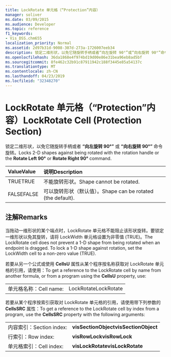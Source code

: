```yaml
---
title: LockRotate 单元格（“Protection”内容）
manager: soliver
ms.date: 03/09/2015
ms.audience: Developer
ms.topic: reference
f1_keywords:
- Vis_DSS.chm655
localization_priority: Normal
ms.assetid: 2d97b31d-9008-307d-273a-1726007eeb34
description: 锁定二维形状，以免它随旋转手柄或者“向左旋转 90°”或“向右旋转 90°”命令旋转。
ms.openlocfilehash: 36da1868e4f974bd19d00e86e31bea96eb8ad5bf
ms.sourcegitcommit: 8fe462c32b91c87911942c188f3445e85a54137c
ms.translationtype: MT
ms.contentlocale: zh-CN
ms.lasthandoff: 04/23/2019
ms.locfileid: "32348270"
---
```

# <a name="lockrotate-cell-protection-section"></a><span data-ttu-id="c3e58-103">LockRotate 单元格（“Protection”内容）</span><span class="sxs-lookup"><span data-stu-id="c3e58-103">LockRotate Cell (Protection Section)</span></span>

<span data-ttu-id="c3e58-104">锁定二维形状，以免它随旋转手柄或者 **“向左旋转 90°”** 或 **“向右旋转 90°”** 命令旋转。</span><span class="sxs-lookup"><span data-stu-id="c3e58-104">Locks 2-D shapes against being rotated with the rotation handle or the **Rotate Left 90°** or **Rotate Right 90°** command.</span></span> 
  
|<span data-ttu-id="c3e58-105">**Value**</span><span class="sxs-lookup"><span data-stu-id="c3e58-105">**Value**</span></span>|<span data-ttu-id="c3e58-106">**说明**</span><span class="sxs-lookup"><span data-stu-id="c3e58-106">**Description**</span></span>|
|:-----|:-----|
| <span data-ttu-id="c3e58-107">TRUE</span><span class="sxs-lookup"><span data-stu-id="c3e58-107">TRUE</span></span>  <br/> | <span data-ttu-id="c3e58-108">不能旋转形状。</span><span class="sxs-lookup"><span data-stu-id="c3e58-108">Shape cannot be rotated.</span></span>  <br/> |
| <span data-ttu-id="c3e58-109">FALSE</span><span class="sxs-lookup"><span data-stu-id="c3e58-109">FALSE</span></span>  <br/> | <span data-ttu-id="c3e58-110">可以旋转形状（默认值）。</span><span class="sxs-lookup"><span data-stu-id="c3e58-110">Shape can be rotated (the default).</span></span>  <br/> |
   
## <a name="remarks"></a><span data-ttu-id="c3e58-111">注解</span><span class="sxs-lookup"><span data-stu-id="c3e58-111">Remarks</span></span>

<span data-ttu-id="c3e58-p101">当拖动一维形状的某个端点时，LockRotate 单元格不能阻止该形状旋转。要锁定一维形状以免其旋转，请将 LockWidth 单元格设置为非零值 (TRUE)。</span><span class="sxs-lookup"><span data-stu-id="c3e58-p101">The LockRotate cell does not prevent a 1-D shape from being rotated when an endpoint is dragged. To lock a 1-D shape against rotation, set the LockWidth cell to a non-zero value (TRUE).</span></span>
  
<span data-ttu-id="c3e58-114">若要从另一个公式或使用 **CellsU** 属性从某个程序按名称获取对 LockRotate 单元格的引用，请使用：</span><span class="sxs-lookup"><span data-stu-id="c3e58-114">To get a reference to the LockRotate cell by name from another formula, or from a program using the **CellsU** property, use:</span></span> 
  
|||
|:-----|:-----|
| <span data-ttu-id="c3e58-115">单元格名称：</span><span class="sxs-lookup"><span data-stu-id="c3e58-115">Cell name:</span></span>  <br/> | <span data-ttu-id="c3e58-116">LockRotate</span><span class="sxs-lookup"><span data-stu-id="c3e58-116">LockRotate</span></span>  <br/> |
   
<span data-ttu-id="c3e58-117">若要从某个程序按索引获取对 LockRotate 单元格的引用，请使用带下列参数的 **CellsSRC** 属性：</span><span class="sxs-lookup"><span data-stu-id="c3e58-117">To get a reference to the LockRotate cell by index from a program, use the **CellsSRC** property with the following arguments:</span></span> 
  
|||
|:-----|:-----|
| <span data-ttu-id="c3e58-118">内容索引：</span><span class="sxs-lookup"><span data-stu-id="c3e58-118">Section index:</span></span>  <br/> |<span data-ttu-id="c3e58-119">**visSectionObject**</span><span class="sxs-lookup"><span data-stu-id="c3e58-119">**visSectionObject**</span></span> <br/> |
| <span data-ttu-id="c3e58-120">行索引：</span><span class="sxs-lookup"><span data-stu-id="c3e58-120">Row index:</span></span>  <br/> |<span data-ttu-id="c3e58-121">**visRowLock**</span><span class="sxs-lookup"><span data-stu-id="c3e58-121">**visRowLock**</span></span> <br/> |
| <span data-ttu-id="c3e58-122">单元格索引：</span><span class="sxs-lookup"><span data-stu-id="c3e58-122">Cell index:</span></span>  <br/> |<span data-ttu-id="c3e58-123">**visLockRotate**</span><span class="sxs-lookup"><span data-stu-id="c3e58-123">**visLockRotate**</span></span> <br/> |
   


